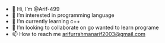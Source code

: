 - 👋 Hi, I’m @Arif-499
- 👀 I’m interested in programming language
- 🌱 I’m currently learning c++
- 💞️ I’m looking to collaborate on go wanted to learn programe
- 📫 How to reach me arifurrahmanarif2003@gmail.com

<!---
Arif-499/Arif-499 is a ✨ special ✨ repository because its `README.md` (this file) appears on your GitHub profile.
You can click the Preview link to take a look at your changes.
--->
